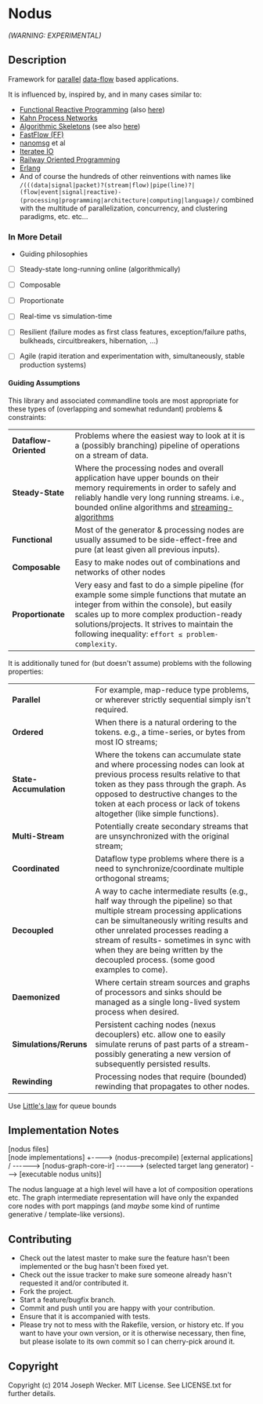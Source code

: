 Nodus
============================================================================================================================

_(WARNING: EXPERIMENTAL)_

Description
------------------------------------------------------------------------------------------------------------------------------

Framework for [parallel](http://en.wikipedia.org/wiki/Parallelization)
[data-flow](http://en.wikipedia.org/wiki/Dataflow) based applications.


It is influenced by, inspired by, and in many cases similar to:

 * [Functional Reactive Programming](http://en.wikipedia.org/wiki/Functional_reactive_programming) (also
   [here](http://www.reactivemanifesto.org/))
 * [Kahn Process Networks](http://en.wikipedia.org/wiki/Kahn_process_networks)
 * [Algorithmic Skeletons](http://en.wikipedia.org/wiki/Algorithmic_skeleton) (see also [here](https://github.com/ParaPhrase/skel))
 * [FastFlow (FF)](http://calvados.di.unipi.it/)
 * [nanomsg](http://nanomsg.org) et al
 * [Iteratee IO](http://okmij.org/ftp/Streams.html)
 * [Railway Oriented Programming](http://www.slideshare.net/ScottWlaschin/railway-oriented-programming)
 * [Erlang](http://www.erlang.org/)
 * And of course the hundreds of other reinventions with names like
   `/(((data|signal|packet)?(stream|flow)|pipe(line)?|(flow|event|signal|reactive)-(processing|programming|architecture|computing|language)/`
   combined with the multitude of parallelization, concurrency, and clustering paradigms, etc. etc...


### In More Detail ##################################


-  Guiding philosophies
  - [ ] Steady-state long-running online (algorithmically)
  - [ ] Composable
  - [ ] Proportionate
  - [ ] Real-time vs simulation-time
  - [ ] Resilient (failure modes as first class features, exception/failure paths, bulkheads, circuitbreakers, hibernation, ...)
  - [ ] Agile (rapid iteration and experimentation with, simultaneously, stable production systems)


#### Guiding Assumptions

This library and associated commandline tools are most appropriate for these types of (overlapping and somewhat
redundant) problems & constraints:

|        |      |
| ------ | ---- |
| __Dataflow-Oriented__ | Problems where the easiest way to look at it is a (possibly branching) pipeline of operations on a stream of data. |
| __Steady-State__ | Where the processing nodes and overall application have upper bounds on their memory requirements in order to safely and reliably handle very long running streams. i.e., bounded online algorithms and [streaming-algorithms](http://en.wikipedia.org/wiki/Streaming_algorithm) |
| __Functional__   | Most of the generator & processing nodes are usually assumed to be side-effect-free and pure (at least given all previous inputs). |
| __Composable__   | Easy to make nodes out of combinations and networks of other nodes |
| __Proportionate__| Very easy and fast to do a simple pipeline (for example some simple functions that mutate an integer from within the console), but easily scales up to more complex production-ready solutions/projects. It strives to maintain the following inequality:  `effort ≤ problem‐complexity`. |

It is additionally tuned for (but doesn't assume) problems with the following properties:

|        |      |
| ------ | ---- |
| __Parallel__          | For example, map-reduce type problems, or wherever strictly sequential simply isn't required.  |
| __Ordered__           | When there is a natural ordering to the tokens. e.g., a time-series, or bytes from most IO streams; |
| __State-Accumulation__| Where the tokens can accumulate state and where processing nodes can look at previous process results relative to that token as they pass through the graph. As opposed to destructive changes to the token at each process or lack of tokens altogether (like simple functions). |
| __Multi-Stream__      | Potentially create secondary streams that are unsynchronized with the original stream; |
| __Coordinated__       | Dataflow type problems where there is a need to synchronize/coordinate multiple orthogonal streams; |
| __Decoupled__         | A way to cache intermediate results (e.g., half way through the pipeline) so that multiple stream processing applications can be simultaneously writing results and other unrelated processes reading a stream of results- sometimes in sync with when they are being written by the decoupled process. (some good examples to come). |
| __Daemonized__        | Where certain stream sources and graphs of processors and sinks should be managed as a single long-lived system process when desired. |
| __Simulations/Reruns__| Persistent caching nodes (nexus decouplers) etc. allow one to easily simulate reruns of past parts of a stream- possibly generating a new version of subsequently persisted results. |
| __Rewinding__         | Processing nodes that require (bounded) rewinding that propagates to other nodes. |


Use [Little's law](http://en.wikipedia.org/wiki/Little%27s_law) for queue bounds




Implementation Notes
-------------------------------------------------------------------------------------------------

[nodus files]           \
[node implementations]  +----> (nodus-precompile) 
[external applications] /          \------> [nodus-graph-core-ir]
                                                \------> (selected target lang generator)
                                                              \---> [executable nodus units)]



The nodus language at a high level will have a lot of composition operations etc. The graph intermediate representation
will have only the expanded core nodes with port mappings (and _maybe_ some kind of runtime generative / template-like
versions).






Contributing
-------------------------------------------------------------------------------------------------

* Check out the latest master to make sure the feature hasn't been implemented or the bug hasn't been fixed yet.
* Check out the issue tracker to make sure someone already hasn't requested it and/or contributed it.
* Fork the project.
* Start a feature/bugfix branch.
* Commit and push until you are happy with your contribution.
* Ensure that it is accompanied with tests.
* Please try not to mess with the Rakefile, version, or history etc. If you want to have your own version, or it is
  otherwise necessary, then fine, but please isolate to its own commit so I can cherry-pick around it.



Copyright
-------------------------------------------------------------------------------------------------

Copyright (c) 2014 Joseph Wecker. MIT License. See LICENSE.txt for further details.
